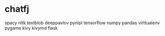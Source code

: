 # chatfj 
spacy
nltk
textblob
deeppavlov
pynlpl
tensorflow
numpy
pandas
virttualenv
pygame
kivy
kivymd
flask
